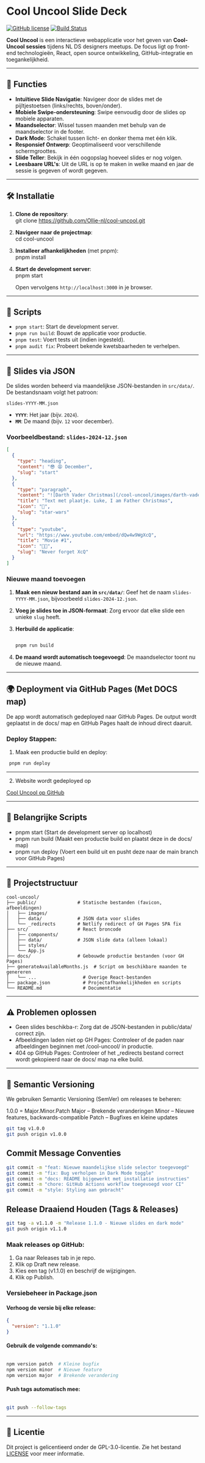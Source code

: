 # Cool Uncool Slide Deck

[![GitHub license](https://img.shields.io/badge/license-MIT-blue.svg)](https://github.com/Ollie-nl/cool-uncool/blob/main/LICENSE)
[![Build Status](https://img.shields.io/badge/build-passing-brightgreen)]()

**Cool Uncool** is een interactieve webapplicatie voor het geven van **Cool-Uncool sessies** tijdens NL DS designers meetups. De focus ligt op front-end technologieën, React, open source ontwikkeling, GitHub-integratie en toegankelijkheid.

---

## 🚀 Functies

- **Intuïtieve Slide Navigatie**: Navigeer door de slides met de pijltjestoetsen (links/rechts, boven/onder).
- **Mobiele Swipe-ondersteuning**: Swipe eenvoudig door de slides op mobiele apparaten.
- **Maandselector**: Wissel tussen maanden met behulp van de maandselector in de footer.
- **Dark Mode**: Schakel tussen licht- en donker thema met één klik.
- **Responsief Ontwerp**: Geoptimaliseerd voor verschillende schermgroottes.
- **Slide Teller**: Bekijk in één oogopslag hoeveel slides er nog volgen.
- **Leesbaare URL's**: Uit de URL is op te maken in welke maand en jaar de sessie is gegeven of wordt gegeven.

---

## 🛠️ Installatie

1. **Clone de repository**:  
   git clone https://github.com/Ollie-nl/cool-uncool.git

2. **Navigeer naar de projectmap**:  
   cd cool-uncool

3. **Installeer afhankelijkheden** (met pnpm):  
   pnpm install

4. **Start de development server**:  
   pnpm start

   Open vervolgens `http://localhost:3000` in je browser.

---

## 🔧 Scripts

- `pnpm start`: Start de development server.
- `pnpm run build`: Bouwt de applicatie voor productie.
- `pnpm test`: Voert tests uit (indien ingesteld).
- `pnpm audit fix`: Probeert bekende kwetsbaarheden te verhelpen.

---

## 📂 Slides via JSON

De slides worden beheerd via maandelijkse JSON-bestanden in `src/data/`. De bestandsnaam volgt het patroon:

```
slides-YYYY-MM.json

```

- **`YYYY`**: Het jaar (bijv. `2024`).
- **`MM`**: De maand (bijv. `12` voor december).

### Voorbeeldbestand: `slides-2024-12.json`

```json
[
  {
    "type": "heading",
    "content": "😎 😩 December",
    "slug": "start"
  },
  {
    "type": "paragraph",
    "content": "![Darth Vader Christmas](/cool-uncool/images/darth-vader-xmas.jpeg) ",
    "title": "Text met plaatje. Luke, I am Father Christmas",
    "icon": "🎄",
    "slug": "star-wars"
  },
  {
    "type": "youtube",
    "url": "https://www.youtube.com/embed/dQw4w9WgXcQ",
    "title": "Movie #1",
    "icon": "💃🏻",
    "slug": "Never forget XcQ"
  }
]
```

### Nieuwe maand toevoegen

1. **Maak een nieuw bestand aan in `src/data/`**:
   Geef het de naam `slides-YYYY-MM.json`, bijvoorbeeld `slides-2024-12.json`.

2. **Voeg je slides toe in JSON-formaat**:
   Zorg ervoor dat elke slide een unieke `slug` heeft.

3. **Herbuild de applicatie**:

   ```bash

   pnpm run build

   ```

4. **De maand wordt automatisch toegevoegd**:
   De maandselector toont nu de nieuwe maand.

---

## 🌍 Deployment via GitHub Pages (Met DOCS map)

De app wordt automatisch gedeployed naar GitHub Pages.
De output wordt geplaatst in de docs/ map en GitHub Pages haalt de inhoud direct daaruit.

### Deploy Stappen:

1. Maak een productie build en deploy:

```bash
 pnpm run deploy

```

---

2. Website wordt gedeployed op

[Cool Uncool op GitHub](https://ollie-nl.github.io/cool-uncool/)

---

## 🔧 Belangrijke Scripts

- pnpm start (Start de development server op localhost)
- pnpm run build (Maakt een productie build en plaatst deze in de docs/ map)
- pnpm run deploy (Voert een build uit en pusht deze naar de main branch voor GitHub Pages)

---

## 📂 **Projectstructuur**

```
cool-uncool/
├── public/               # Statische bestanden (favicon, afbeeldingen)
│   ├── images/
│   ├── data/             # JSON data voor slides
│   └── _redirects        # Netlify redirect of GH Pages SPA fix
├── src/                  # React broncode
│   ├── components/
│   ├── data/             # JSON slide data (alleen lokaal)
│   ├── styles/
│   └── App.js
├── docs/                 # Gebouwde productie bestanden (voor GH Pages)
├── generateAvailableMonths.js  # Script om beschikbare maanden te genereren
│   └── ...                 # Overige React-bestanden
├── package.json            # Projectafhankelijkheden en scripts
└── README.md               # Documentatie

```

---

## ⚠️ Problemen oplossen

- Geen slides beschikba-r: Zorg dat de JSON-bestanden in public/data/ correct zijn.
- Afbeeldingen laden niet op GH Pages: Controleer of de paden naar afbeeldingen beginnen met /cool-uncool/ in productie.
- 404 op GitHub Pages: Controleer of het \_redirects bestand correct wordt gekopieerd naar de docs/ map na elke build.

---

## 🏅 Semantic Versioning

We gebruiken Semantic Versioning (SemVer) om releases te beheren:

1.0.0 = Major.Minor.Patch
Major – Brekende veranderingen
Minor – Nieuwe features, backwards-compatible
Patch – Bugfixes en kleine updates

```bash
git tag v1.0.0
git push origin v1.0.0

```

## Commit Message Conventies

```bash
git commit -m "feat: Nieuwe maandelijkse slide selector toegevoegd"
git commit -m "fix: Bug verholpen in Dark Mode toggle"
git commit -m "docs: README bijgewerkt met installatie instructies"
git commit -m "chore: GitHub Actions workflow toegevoegd voor CI"
git commit -m "style: Styling aan gebracht"


```

## Release Draaiend Houden (Tags & Releases)

```bash
git tag -a v1.1.0 -m "Release 1.1.0 - Nieuwe slides en dark mode"
git push origin v1.1.0

```

### Maak releases op GitHub:

1. Ga naar Releases tab in je repo.
2. Klik op Draft new release.
3. Kies een tag (v1.1.0) en beschrijf de wijzigingen.
4. Klik op Publish.

### Versiebeheer in Package.json

#### Verhoog de versie bij elke release:

```json
{
  "version": "1.1.0"
}
```

#### Gebruik de volgende commando's:

```bash

npm version patch  # Kleine bugfix
npm version minor  # Nieuwe feature
npm version major  # Brekende verandering

```

#### Push tags automatisch mee:

```bash

git push --follow-tags

```

---

## 📜 **Licentie**

Dit project is gelicentieerd onder de GPL-3.0-licentie. Zie het bestand [LICENSE](https://github.com/Ollie-nl/cool-uncool/blob/main/LICENSE) voor meer informatie.
